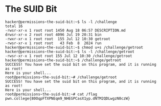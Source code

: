 # The SUID Bit
    hacker@permissions~the-suid-bit:~$ ls -l /challenge
    total 16
    -rwsr-xr-x 1 root root 1450 Aug 18 06:57 DESCRIPTION.md
    drwsr-xr-x 2 root root 4096 Jul 19 20:31 bin
    -rwxr-xr-x 1 root root  155 Jul 12 10:30 getroot
    -rwsr-xr-x 1 root root   43 Feb  8  2024 run
    hacker@permissions~the-suid-bit:~$ chmod u+s /challenge/getroot
    hacker@permissions~the-suid-bit:~$ ls -l /challenge/getroot
    -rwsr-xr-x 1 root root 155 Jul 12 10:30 /challenge/getroot
    hacker@permissions~the-suid-bit:~$ /challenge/getroot
    SUCCESS! You have set the suid bit on this program, and it is running as root! 
    Here is your shell...
    root@permissions~the-suid-bit:~# /challenge/getroot
    SUCCESS! You have set the suid bit on this program, and it is running as root! 
    Here is your shell...
    root@permissions~the-suid-bit:~# cat /flag
    pwn.college{80OqpFTXPNEqm9_NHEGPCasX1yp.dNTM2QDLwgzN0czW}